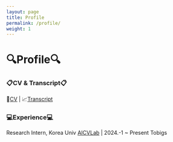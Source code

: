 ```yaml
---
layout: page
title: Profile
permalink: /profile/
weight: 1
---
```


# **🔍Profile🔍**
  
### 📋CV & Transcript📋
📄[CV](../pdf/Kim_Yong_Jin_CV.pdf) \| 📈[Transcript](../pdf/Yongjin_Kim_Transcript.pdf) 

### 💻Experience💻
Research Intern, Korea Univ [AICVLab](https://kuaicv.com/) \| 2024.-1 ~ Present
Tobigs


